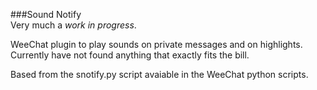 ###Sound Notify  
Very much a *work in progress*. 

WeeChat plugin to play sounds on private messages and on highlights. Currently have not found anything that exactly fits the bill. 

Based from the snotify.py script avaiable in the WeeChat python scripts.

